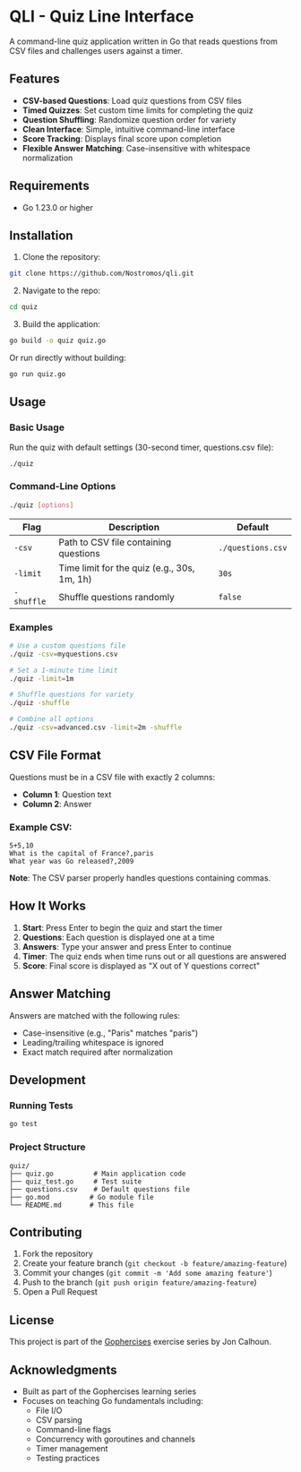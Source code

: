 # QLI - Quiz Line Interface

A command-line quiz application written in Go that reads questions from CSV files and challenges users against a timer.

## Features

- **CSV-based Questions**: Load quiz questions from CSV files
- **Timed Quizzes**: Set custom time limits for completing the quiz
- **Question Shuffling**: Randomize question order for variety
- **Clean Interface**: Simple, intuitive command-line interface
- **Score Tracking**: Displays final score upon completion
- **Flexible Answer Matching**: Case-insensitive with whitespace normalization

## Requirements

- Go 1.23.0 or higher

## Installation

1. Clone the repository:
```bash
git clone https://github.com/Nostromos/qli.git
```

2. Navigate to the repo:
```bash
cd quiz
```

3. Build the application:
```bash
go build -o quiz quiz.go
```

Or run directly without building:
```bash
go run quiz.go
```

## Usage

### Basic Usage

Run the quiz with default settings (30-second timer, questions.csv file):
```bash
./quiz
```

### Command-Line Options

```bash
./quiz [options]
```

| Flag       | Description                                 | Default           |
| ---------- | ------------------------------------------- | ----------------- |
| `-csv`     | Path to CSV file containing questions       | `./questions.csv` |
| `-limit`   | Time limit for the quiz (e.g., 30s, 1m, 1h) | `30s`             |
| `-shuffle` | Shuffle questions randomly                  | `false`           |

### Examples

```bash
# Use a custom questions file
./quiz -csv=myquestions.csv

# Set a 1-minute time limit
./quiz -limit=1m

# Shuffle questions for variety
./quiz -shuffle

# Combine all options
./quiz -csv=advanced.csv -limit=2m -shuffle
```

## CSV File Format

Questions must be in a CSV file with exactly 2 columns:
- **Column 1**: Question text
- **Column 2**: Answer

### Example CSV:
```csv
5+5,10
What is the capital of France?,paris
What year was Go released?,2009
```

**Note**: The CSV parser properly handles questions containing commas.

## How It Works

1. **Start**: Press Enter to begin the quiz and start the timer
2. **Questions**: Each question is displayed one at a time
3. **Answers**: Type your answer and press Enter to continue
4. **Timer**: The quiz ends when time runs out or all questions are answered
5. **Score**: Final score is displayed as "X out of Y questions correct"

## Answer Matching

Answers are matched with the following rules:
- Case-insensitive (e.g., "Paris" matches "paris")
- Leading/trailing whitespace is ignored
- Exact match required after normalization

## Development

### Running Tests

```bash
go test
```

### Project Structure

```
quiz/
├── quiz.go          # Main application code
├── quiz_test.go     # Test suite
├── questions.csv    # Default questions file
├── go.mod          # Go module file
└── README.md       # This file
```

## Contributing

1. Fork the repository
2. Create your feature branch (`git checkout -b feature/amazing-feature`)
3. Commit your changes (`git commit -m 'Add some amazing feature'`)
4. Push to the branch (`git push origin feature/amazing-feature`)
5. Open a Pull Request

## License

This project is part of the [Gophercises](https://gophercises.com/) exercise series by Jon Calhoun.

## Acknowledgments

- Built as part of the Gophercises learning series
- Focuses on teaching Go fundamentals including:
  - File I/O
  - CSV parsing
  - Command-line flags
  - Concurrency with goroutines and channels
  - Timer management
  - Testing practices